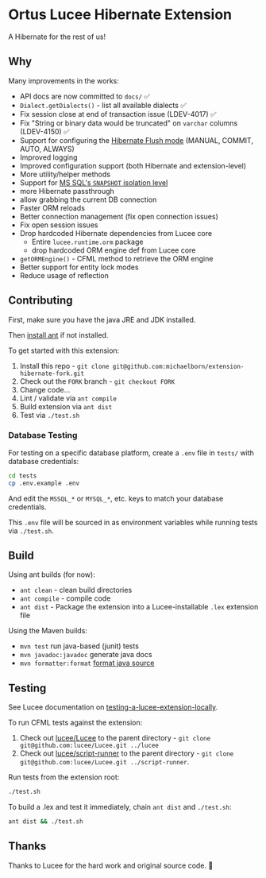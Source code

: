 # Ortus Lucee Hibernate Extension

A Hibernate for the rest of us!

## Why

Many improvements in the works:

* API docs are now committed to `docs/` ✅
* `Dialect.getDialects()` - list all available dialects ✅
* Fix session close at end of transaction issue (LDEV-4017) ✅
* Fix "String or binary data would be truncated" on `varchar` columns (LDEV-4150) ✅
* Support for configuring the [Hibernate Flush mode](https://docs.jboss.org/hibernate/orm/5.4/javadocs/org/hibernate/FlushMode.html) (MANUAL, COMMIT, AUTO, ALWAYS)
* Improved logging
* Improved configuration support (both Hibernate and extension-level)
* More utility/helper methods
* Support for [MS SQL's `SNAPSHOT` isolation level](https://learn.microsoft.com/en-us/dotnet/framework/data/adonet/sql/snapshot-isolation-in-sql-server)
* more Hibernate passthrough
* allow grabbing the current DB connection
* Faster ORM reloads
* Better connection management (fix open connection issues)
* Fix open session issues
* Drop hardcoded Hibernate dependencies from Lucee core
  * Entire `lucee.runtime.orm` package
  * drop hardcoded ORM engine def from Lucee core
* `getORMEngine()` - CFML method to retrieve the ORM engine
* Better support for entity lock modes
* Reduce usage of reflection

## Contributing

First, make sure you have the java JRE and JDK installed.

Then [install ant](https://www.osradar.com/install-apache-ant-ubuntu-20-04/) if not installed.

To get started with this extension:

1. Install this repo - `git clone git@github.com:michaelborn/extension-hibernate-fork.git`
2. Check out the `FORK` branch - `git checkout FORK`
5. Change code...
6. Lint / validate via `ant compile`
7. Build extension via `ant dist`
8. Test via `./test.sh`

### Database Testing

For testing on a specific database platform, create a `.env` file in `tests/` with database credentials:

```bash
cd tests
cp .env.example .env
```

And edit the `MSSQL_*` or `MYSQL_*`, etc. keys to match your database credentials.

This `.env` file will be sourced in as environment variables while running tests via `./test.sh`.

## Build

Using ant builds (for now):

* `ant clean` - clean build directories
* `ant compile` - compile code
* `ant dist` - Package the extension into a Lucee-installable `.lex` extension file

Using the Maven builds:

* `mvn test` run java-based (junit) tests
* `mvn javadoc:javadoc` generate java docs
* `mvn formatter:format` [format java source](https://code.revelc.net/formatter-maven-plugin/usage.html)

## Testing

See Lucee documentation on [testing-a-lucee-extension-locally](https://docs.lucee.org/guides/working-with-source/building-and-testing-extensions.html#testing-a-lucee-extension-locally).

To run CFML tests against the extension:

1. Check out [lucee/Lucee](https://github.com/lucee/lucee) to the parent directory - `git clone git@github.com:lucee/Lucee.git ../lucee`
2. Check out [lucee/script-runner](https://github.com/lucee/script-runner) to the parent directory - `git clone git@github.com:lucee/Lucee.git ../script-runner`.

Run tests from the extension root:

```bash
./test.sh
```

To build a .lex and test it immediately, chain `ant dist` and `./test.sh`:

```bash
ant dist && ./test.sh
```

## Thanks

Thanks to Lucee for the hard work and original source code. 👋

